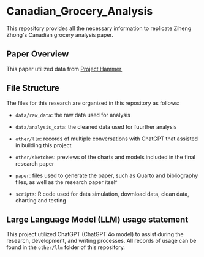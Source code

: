 # Canadian_Grocery_Analysis

This repository provides all the necessary information to replicate Ziheng Zhong's Canadian grocery analysis paper.

## Paper Overview

This paper utilized data from [Project Hammer](https://jacobfilipp.com/hammer/),

## File Structure

The files for this research are organized in this repository as follows:

-   `data/raw_data`: the raw data used for analysis

-   `data/analysis_data`: the cleaned data used for fuurther analysis

-   `other/llm`: records of multiple conversations with ChatGPT that assisted in building this project

-   `other/sketches`: previews of the charts and models included in the final research paper

-   `paper`: files used to generate the paper, such as Quarto and bibliography files, as well as the research paper itself

-   `scripts`: R code used for data simulation, download data, clean data, charting and testing

## Large Language Model (LLM) usage statement

This project utilized ChatGPT (ChatGPT 4o model) to assist during the research, development, and writing processes. All records of usage can be found in the `other/llm` folder of this repository.